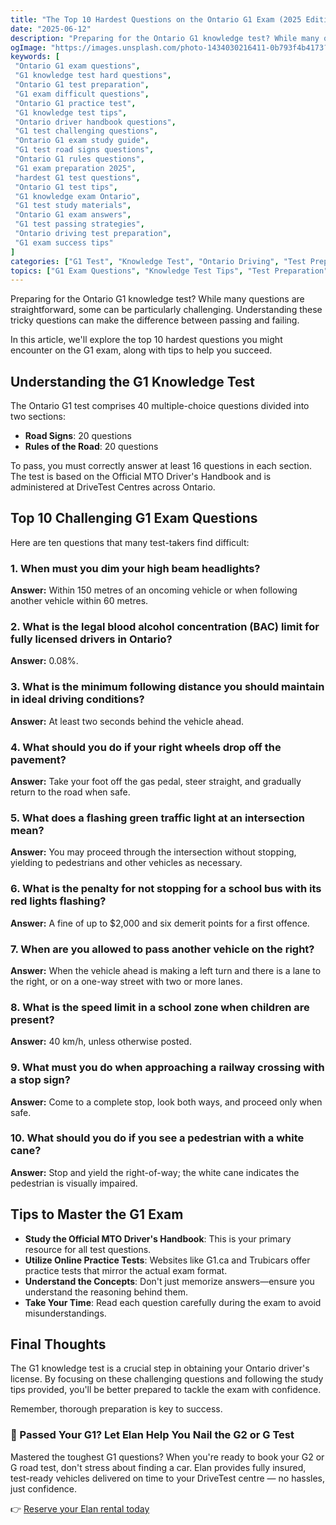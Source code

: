 ```yaml
---
title: "The Top 10 Hardest Questions on the Ontario G1 Exam (2025 Edition)"
date: "2025-06-12"
description: "Preparing for the Ontario G1 knowledge test? While many questions are straightforward, some can be particularly challenging. Understanding these tricky questions can make the difference between passing and failing."
ogImage: "https://images.unsplash.com/photo-1434030216411-0b793f4b4173?ixlib=rb-4.0.3&auto=format&fit=crop&w=1200&q=80"
keywords: [
 "Ontario G1 exam questions",
 "G1 knowledge test hard questions",
 "Ontario G1 test preparation",
 "G1 exam difficult questions",
 "Ontario G1 practice test",
 "G1 knowledge test tips",
 "Ontario driver handbook questions",
 "G1 test challenging questions",
 "Ontario G1 exam study guide",
 "G1 test road signs questions",
 "Ontario G1 rules questions",
 "G1 exam preparation 2025",
 "hardest G1 test questions",
 "Ontario G1 test tips",
 "G1 knowledge exam Ontario",
 "G1 test study materials",
 "Ontario G1 exam answers",
 "G1 test passing strategies",
 "Ontario driving test preparation",
 "G1 exam success tips"
]
categories: ["G1 Test", "Knowledge Test", "Ontario Driving", "Test Preparation"]
topics: ["G1 Exam Questions", "Knowledge Test Tips", "Test Preparation", "Ontario Driving Laws", "Study Materials"]
---
```


Preparing for the Ontario G1 knowledge test? While many questions are straightforward, some can be particularly challenging. Understanding these tricky questions can make the difference between passing and failing.

In this article, we'll explore the top 10 hardest questions you might encounter on the G1 exam, along with tips to help you succeed.

## **Understanding the G1 Knowledge Test**

The Ontario G1 test comprises 40 multiple-choice questions divided into two sections:

* **Road Signs**: 20 questions
* **Rules of the Road**: 20 questions

To pass, you must correctly answer at least 16 questions in each section. The test is based on the Official MTO Driver's Handbook and is administered at DriveTest Centres across Ontario.

## **Top 10 Challenging G1 Exam Questions**

Here are ten questions that many test-takers find difficult:

### **1. When must you dim your high beam headlights?**
**Answer:** Within 150 metres of an oncoming vehicle or when following another vehicle within 60 metres.

### **2. What is the legal blood alcohol concentration (BAC) limit for fully licensed drivers in Ontario?**
**Answer:** 0.08%.

### **3. What is the minimum following distance you should maintain in ideal driving conditions?**
**Answer:** At least two seconds behind the vehicle ahead.

### **4. What should you do if your right wheels drop off the pavement?**
**Answer:** Take your foot off the gas pedal, steer straight, and gradually return to the road when safe.

### **5. What does a flashing green traffic light at an intersection mean?**
**Answer:** You may proceed through the intersection without stopping, yielding to pedestrians and other vehicles as necessary.

### **6. What is the penalty for not stopping for a school bus with its red lights flashing?**
**Answer:** A fine of up to $2,000 and six demerit points for a first offence.

### **7. When are you allowed to pass another vehicle on the right?**
**Answer:** When the vehicle ahead is making a left turn and there is a lane to the right, or on a one-way street with two or more lanes.

### **8. What is the speed limit in a school zone when children are present?**
**Answer:** 40 km/h, unless otherwise posted.

### **9. What must you do when approaching a railway crossing with a stop sign?**
**Answer:** Come to a complete stop, look both ways, and proceed only when safe.

### **10. What should you do if you see a pedestrian with a white cane?**
**Answer:** Stop and yield the right-of-way; the white cane indicates the pedestrian is visually impaired.

## **Tips to Master the G1 Exam**

* **Study the Official MTO Driver's Handbook**: This is your primary resource for all test questions.
* **Utilize Online Practice Tests**: Websites like G1.ca and Trubicars offer practice tests that mirror the actual exam format.
* **Understand the Concepts**: Don't just memorize answers—ensure you understand the reasoning behind them.
* **Take Your Time**: Read each question carefully during the exam to avoid misunderstandings.

## **Final Thoughts**

The G1 knowledge test is a crucial step in obtaining your Ontario driver's license. By focusing on these challenging questions and following the study tips provided, you'll be better prepared to tackle the exam with confidence.

Remember, thorough preparation is key to success.

### **💪 Passed Your G1? Let Elan Help You Nail the G2 or G Test**

Mastered the toughest G1 questions? When you're ready to book your G2 or G road test, don't stress about finding a car. Elan provides fully insured, test-ready vehicles delivered on time to your DriveTest centre — no hassles, just confidence.

👉 [Reserve your Elan rental today](https://elanroadtestrental.ca)
